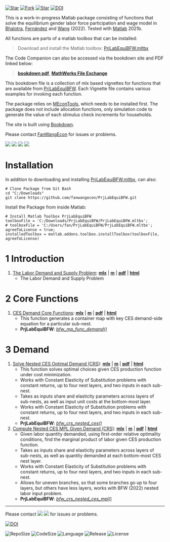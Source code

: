 [![Star](https://img.shields.io/github/stars/fanwangecon/PrjLabEquiBFW?style=social)](https://github.com/FanWangEcon/PrjLabEquiBFW/stargazers) [![Fork](https://img.shields.io/github/forks/fanwangecon/PrjLabEquiBFW?style=social)](https://github.com/FanWangEcon/PrjLabEquiBFW/network/members) [![Star](https://img.shields.io/github/watchers/fanwangecon/PrjLabEquiBFW?style=social)](https://github.com/FanWangEcon/PrjLabEquiBFW/watchers) [![DOI](https://zenodo.org/badge/273278814.svg)](https://zenodo.org/badge/latestdoi/273278814)

This is a work-in-progress Matlab package consisting of functions that solve the equilibrium gender labor force participation and wage model in [Bhalotra](https://www.iza.org/person/2905/sonia-r-bhalotra), [Fernández](https://sites.google.com/view/manuelfernandezsierra) and [Wang](https://fanwangecon.github.io/) (2022). Tested with [Matlab](https://www.mathworks.com/products/matlab.html) 2021b.

All functions are parts of a matlab toolbox that can be installed:

> Download and install the Matlab toolbox: [PrjLabEquiBFW.mltbx](https://github.com/FanWangEcon/PrjLabEquiBFW/blob/main/PrjLabEquiBFW.mltbx)

The Code Companion can also be accessed via the bookdown site and PDF linked below:

> [**bookdown pdf**](https://fanwangecon.github.io/PrjLabEquiBFW/bookdown/BFW-Equilibrium-Gender-LFP-and-Wage-Code-Companion.pdf), [**MathWorks File Exchange**](https://www.mathworks.com/matlabcentral/fileexchange/80164-PrjLabEquiBFW)

This bookdown file is a collection of mlx based vignettes for functions that are available from [PrjLabEquiBFW](https://github.com/FanWangEcon/PrjLabEquiBFW). Each Vignette file contains various examples for invoking each function.

The package relies on [MEconTools](https://fanwangecon.github.io/MEconTools/), which needs to be installed first. The package does not include allocation functions, only simulation code to generate the value of each stimulus check increments for households.

The site is built using [Bookdown](https://bookdown.org/).

Please contact [FanWangEcon](https://fanwangecon.github.io/) for issues or problems.

[![](https://img.shields.io/github/last-commit/fanwangecon/PrjLabEquiBFW)](https://github.com/FanWangEcon/PrjLabEquiBFW/commits/main) [![](https://img.shields.io/github/commit-activity/m/fanwangecon/PrjLabEquiBFW)](https://github.com/FanWangEcon/PrjLabEquiBFW/graphs/commit-activity) [![](https://img.shields.io/github/issues/fanwangecon/PrjLabEquiBFW)](https://github.com/FanWangEcon/PrjLabEquiBFW/issues) [![](https://img.shields.io/github/issues-pr/fanwangecon/PrjLabEquiBFW)](https://github.com/FanWangEcon/PrjLabEquiBFW/pulls)

# Installation

In addition to downloading and installing [PrjLabEquiBFW.mltbx](https://github.com/FanWangEcon/PrjLabEquiBFW/blob/main/PrjLabEquiBFW.mltbx), can also:

```
# Clone Package from Git Bash
cd "C:/Downloads"
git clone https://github.com/fanwangecon/PrjLabEquiBFW.git
```

Install the Package from inside Matlab:

```
# Install Matlab Toolbox PrjLabEquiBFW
toolboxFile = 'C:/Downloads/PrjLabEquiBFW/PrjLabEquiBFW.mltbx';
# toolboxFile = 'C:/Users/fan/PrjLabEquiBFW/PrjLabEquiBFW.mltbx';
agreeToLicense = true;
installedToolbox = matlab.addons.toolbox.installToolbox(toolboxFile, agreeToLicense)
```

# 1  Introduction

1. [The Labor Demand and Supply Problem](https://fanwangecon.github.io/PrjLabEquiBFW/PrjLabEquiBFW/doc/intro/htmlpdfm/bfwx_intro.html): [**mlx**](https://github.com/FanWangEcon/PrjLabEquiBFW/blob/main/PrjLabEquiBFW/doc/intro/bfwx_intro.mlx) \| [**m**](https://github.com/FanWangEcon/PrjLabEquiBFW/blob/main/PrjLabEquiBFW/doc/intro/htmlpdfm/bfwx_intro.m) \| [**pdf**](https://github.com/FanWangEcon/PrjLabEquiBFW/blob/main/PrjLabEquiBFW/doc/intro/htmlpdfm/bfwx_intro.pdf) \| [**html**](https://fanwangecon.github.io/PrjLabEquiBFW/PrjLabEquiBFW/doc/intro/htmlpdfm/bfwx_intro.html)
	+ The Labor Demand and Supply Problem

# 2  Core Functions

1. [CES Demand Core Functions](https://fanwangecon.github.io/PrjLabEquiBFW/PrjLabEquiBFW/doc/func/htmlpdfm/bfwx_mp_func_demand.html): [**mlx**](https://github.com/FanWangEcon/PrjLabEquiBFW/blob/main/PrjLabEquiBFW/doc/func/bfwx_mp_func_demand.mlx) \| [**m**](https://github.com/FanWangEcon/PrjLabEquiBFW/blob/main/PrjLabEquiBFW/doc/func/htmlpdfm/bfwx_mp_func_demand.m) \| [**pdf**](https://github.com/FanWangEcon/PrjLabEquiBFW/blob/main/PrjLabEquiBFW/doc/func/htmlpdfm/bfwx_mp_func_demand.pdf) \| [**html**](https://fanwangecon.github.io/PrjLabEquiBFW/PrjLabEquiBFW/doc/func/htmlpdfm/bfwx_mp_func_demand.html)
	+ This function generates a container map with key CES demand-side equation for a particular sub-nest.
	+ **PrjLabEquiBFW**: *[bfw_mp_func_demand()](https://github.com/FanWangEcon/PrjLabEquiBFW/blob/main/PrjLabEquiBFW/func/bfw_mp_func_demand.m)*

# 3  Demand

1. [Solve Nested CES Optimal Demand (CRS)](https://fanwangecon.github.io/PrjLabEquiBFW/PrjLabEquiBFW/doc/solvedemand/htmlpdfm/bfwx_crs_nested_ces.html): [**mlx**](https://github.com/FanWangEcon/PrjLabEquiBFW/blob/main/PrjLabEquiBFW/doc/solvedemand/bfwx_crs_nested_ces.mlx) \| [**m**](https://github.com/FanWangEcon/PrjLabEquiBFW/blob/main/PrjLabEquiBFW/doc/solvedemand/htmlpdfm/bfwx_crs_nested_ces.m) \| [**pdf**](https://github.com/FanWangEcon/PrjLabEquiBFW/blob/main/PrjLabEquiBFW/doc/solvedemand/htmlpdfm/bfwx_crs_nested_ces.pdf) \| [**html**](https://fanwangecon.github.io/PrjLabEquiBFW/PrjLabEquiBFW/doc/solvedemand/htmlpdfm/bfwx_crs_nested_ces.html)
	+ This function solves optimal choices given CES production function under cost minimization.
	+ Works with Constant Elasticity of Substitution problems with constant returns, up to four nest layers, and two inputs in each sub-nest.
	+ Takes as inputs share and elasticity parameters across layers of sub-nests, as well as input unit costs at the bottom-most layer.
	+ Works with Constant Elasticity of Substitution problems with constant returns, up to four nest layers, and two inputs in each sub-nest.
	+ **PrjLabEquiBFW**: *[bfw_crs_nested_ces()](https://github.com/FanWangEcon/PrjLabEquiBFW/blob/main/PrjLabEquiBFW/solvedemand/bfw_crs_nested_ces.m)*
2. [Compute Nested CES MPL Given Demand (CRS)](https://fanwangecon.github.io/PrjLabEquiBFW/PrjLabEquiBFW/doc/solvedemand/htmlpdfm/bfwx_crs_nested_ces_mpl.html): [**mlx**](https://github.com/FanWangEcon/PrjLabEquiBFW/blob/main/PrjLabEquiBFW/doc/solvedemand/bfwx_crs_nested_ces_mpl.mlx) \| [**m**](https://github.com/FanWangEcon/PrjLabEquiBFW/blob/main/PrjLabEquiBFW/doc/solvedemand/htmlpdfm/bfwx_crs_nested_ces_mpl.m) \| [**pdf**](https://github.com/FanWangEcon/PrjLabEquiBFW/blob/main/PrjLabEquiBFW/doc/solvedemand/htmlpdfm/bfwx_crs_nested_ces_mpl.pdf) \| [**html**](https://fanwangecon.github.io/PrjLabEquiBFW/PrjLabEquiBFW/doc/solvedemand/htmlpdfm/bfwx_crs_nested_ces_mpl.html)
	+ Given labor quantity demanded, using first-order relative optimality conditions, find the marginal product of labor given CES production function.
	+ Takes as inputs share and elasticity parameters across layers of sub-nests, as well as quantity demanded at each bottom-most CES nest layer.
	+ Works with Constant Elasticity of Substitution problems with constant returns, up to four nest layers, and two inputs in each sub-nest.
	+ Allows for uneven branches, so that some branches go up to four layers, but others have less layers, works with BFW (2022) nested labor input problem.
	+ **PrjLabEquiBFW**: *[bfw_crs_nested_ces_mpl()](https://github.com/FanWangEcon/PrjLabEquiBFW/blob/main/PrjLabEquiBFW/solvedemand/bfw_crs_nested_ces_mpl.m)*

----
Please contact [![](https://img.shields.io/github/followers/fanwangecon?label=FanWangEcon&style=social)](https://github.com/FanWangEcon) [![](https://img.shields.io/twitter/follow/fanwangecon?label=%20&style=social)](https://twitter.com/fanwangecon) for issues or problems.

[![DOI](https://zenodo.org/badge/273278814.svg)](https://zenodo.org/badge/latestdoi/273278814)

![RepoSize](https://img.shields.io/github/repo-size/fanwangecon/PrjLabEquiBFW)
![CodeSize](https://img.shields.io/github/languages/code-size/fanwangecon/PrjLabEquiBFW)
![Language](https://img.shields.io/github/languages/top/fanwangecon/PrjLabEquiBFW)
![Release](https://img.shields.io/github/downloads/fanwangecon/PrjLabEquiBFW/total)
![License](https://img.shields.io/github/license/fanwangecon/PrjLabEquiBFW)
